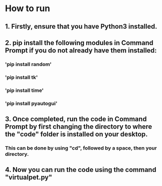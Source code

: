 # How to run
## 1. Firstly, ensure that you have Python3 installed.
## 2. pip install the following modules in Command Prompt if you do not already have them installed:
### 'pip install random'
### 'pip install tk'
### 'pip install time'
### 'pip install pyautogui'
## 3. Once completed, run the code in Command Prompt by first changing the directory to where the "code" folder is installed on your desktop.
### This can be done by using "cd", followed by a space, then your directory.
## 4. Now you can run the code using the command "virtualpet.py"
